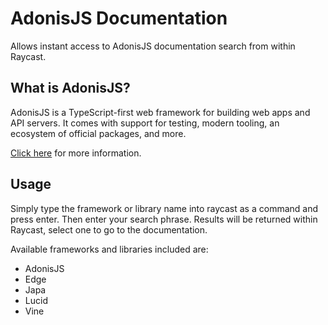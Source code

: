 # AdonisJS Documentation

Allows instant access to AdonisJS documentation search from within Raycast.

## What is AdonisJS?

AdonisJS is a TypeScript-first web framework for building web apps and API servers. It comes with support for testing, modern tooling, an ecosystem of official packages, and more.

[Click here](https://adonisjs.com/) for more information.

## Usage

Simply type the framework or library name into raycast as a command and press enter. Then enter your search phrase. Results will be returned within Raycast, select one to go to the documentation.

Available frameworks and libraries included are:

- AdonisJS
- Edge
- Japa
- Lucid
- Vine
